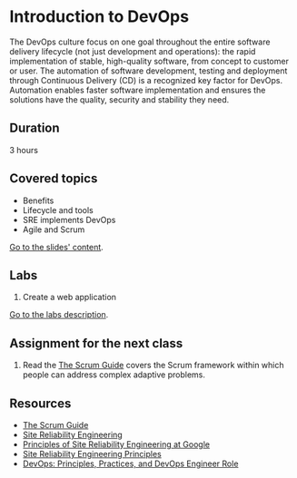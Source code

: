 # Introduction to DevOps

The DevOps culture focus on one goal throughout the entire software delivery lifecycle (not just development and operations): the rapid implementation of stable, high-quality software, from concept to customer or user. The automation of software development, testing and deployment through Continuous Delivery (CD) is a recognized key factor for DevOps. Automation enables faster software implementation and ensures the solutions have the quality, security and stability they need.

## Duration

3 hours

## Covered topics

- Benefits
- Lifecycle and tools
- SRE implements DevOps
- Agile and Scrum

[Go to the slides' content](slides.md).

## Labs

1. Create a web application

[Go to the labs description](labs.md).

## Assignment for the next class

1. Read the [The Scrum Guide](https://www.scrumguides.org/scrum-guide.html) covers the Scrum framework within which people can address complex adaptive problems.

## Resources

- [The Scrum Guide](https://www.scrumguides.org/scrum-guide.html)
- [Site Reliability Engineering](https://landing.google.com/sre/books/)
- [Principles of Site Reliability Engineering at Google](https://medium.com/@jdavidmitchell/principles-of-site-reliability-engineering-at-google-8382b054e498)
- [Site Reliability Engineering Principles](https://medium.com/@alexbmeng/site-reliability-engineering-principals-fd52229bfcd6)
- [DevOps: Principles, Practices, and DevOps Engineer Role](https://www.altexsoft.com/blog/engineering/devops-principles-practices-and-devops-engineer-role/)
